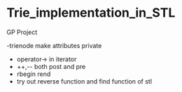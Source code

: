 # Trie_implementation_in_STL
GP Project

-trienode make attributes private

- operator-> in iterator
- ++,-- both post and pre
- rbegin rend 
- try out reverse function and find function of stl

